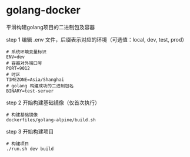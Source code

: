 golang-docker
===

平滑构建golang项目的二进制包及容器

step 1 编辑 .env 文件，后缀表示对应的环境（可选值：local, dev, test, prod）

```shell
# 系统环境变量标识
ENV=dev
# 容器对外端口号
PORT=9012
# 时区
TIMEZONE=Asia/Shanghai
# golang 构建成功的二进制包名
BINARY=test-server
```

step 2 开始构建基础镜像（仅首次执行）

```shell
# 构建基础镜像
dockerfiles/golang-alpine/build.sh
```

step 3 开始构建项目

```shell
# 构建项目
./run.sh dev build
```
